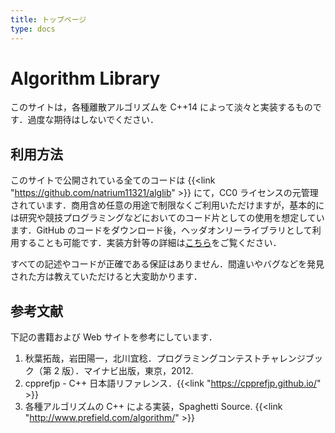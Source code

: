 ```yaml
---
title: トップページ
type: docs
---
```


# Algorithm Library
このサイトは，各種離散アルゴリズムを C++14 によって淡々と実装するものです．過度な期待はしないでください．

## 利用方法
このサイトで公開されている全てのコードは {{<link "https://github.com/natrium11321/alglib" >}} にて，CC0 ライセンスの元管理されています．商用含め任意の用途で制限なくご利用いただけますが，基本的には研究や競技プログラミングなどにおいてのコード片としての使用を想定しています．GitHub のコードをダウンロード後，ヘッダオンリーライブラリとして利用することも可能です．実装方針等の詳細は[こちら](style)をご覧ください．

すべての記述やコードが正確である保証はありません．間違いやバグなどを発見された方は教えていただけると大変助かります．


## 参考文献
下記の書籍および Web サイトを参考にしています．

1. 秋葉拓哉，岩田陽一，北川宜稔．プログラミングコンテストチャレンジブック（第 2 版）．マイナビ出版，東京，2012.
1. cpprefjp - C++ 日本語リファレンス．{{<link "https://cpprefjp.github.io/" >}}
1. 各種アルゴリズムの C++ による実装，Spaghetti Source. {{<link "http://www.prefield.com/algorithm/" >}}

